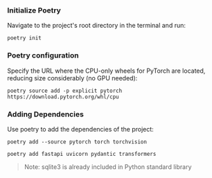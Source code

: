 ### Initialize Poetry

Navigate to the project's root directory in the terminal and run:

```poetry init ```

### Poetry configuration
Specify the URL where the  CPU-only wheels for PyTorch are located, reducing size considerably (no GPU needed):

```poetry source add -p explicit pytorch https://download.pytorch.org/whl/cpu```

### Adding Dependencies
Use poetry to add the dependencies of the project:

```poetry add --source pytorch torch torchvision```

```poetry add fastapi uvicorn pydantic transformers ```

> Note: sqlite3 is already included in Python standard library




